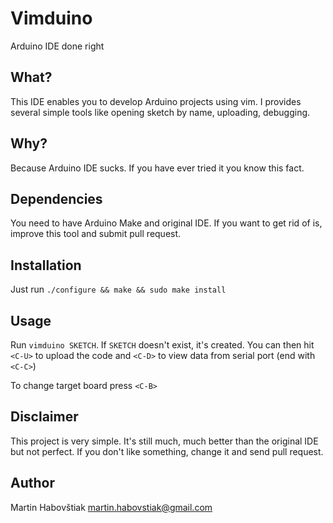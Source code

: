 Vimduino
========

Arduino IDE done right

What?
-----

This IDE enables you to develop Arduino projects using vim. I provides several simple tools like opening sketch by name, uploading, debugging.

Why?
----

Because Arduino IDE sucks. If you have ever tried it you know this fact.

Dependencies
------------

You need to have Arduino Make and original IDE. If you want to get rid of is, improve this tool and submit pull request.

Installation
------------

Just run `./configure && make && sudo make install`

Usage
-----

Run `vimduino SKETCH`. If `SKETCH` doesn't exist, it's created. You can then hit `<C-U>` to upload the code and `<C-D>` to view data from serial port (end with `<C-C>`)

To change target board press `<C-B>`

Disclaimer
----------

This project is very simple. It's still much, much better than the original IDE but not perfect. If you don't like something, change it and send pull request.

Author
------

Martin Habovštiak <martin.habovstiak@gmail.com>
